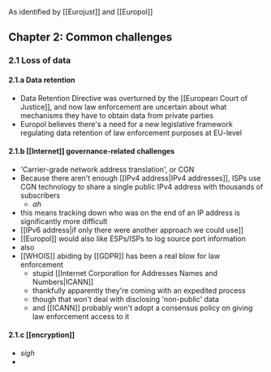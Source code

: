 As identified by [[Eurojust]] and [[Europol]]

## Chapter 2: Common challenges
### 2.1 Loss of data
#### 2.1.a Data retention
- Data Retention Directive was overturned by the [[European Court of Justice]], and now law enforcement are uncertain about what mechanisms they have to obtain data from private parties
-  Europol believes there's a need for a new legislative framework regulating data retention of law enforcement purposes at EU-level
#### 2.1.b [[Internet]] governance-related challenges
- 'Carrier-grade network address translation', or CGN
- Because there aren't enough [[IPv4 address|IPv4 addresses]], ISPs use CGN technology to share a single public IPv4 address with thousands of subscribers
	- *ah*
- this means tracking down who was on the end of an IP address is significantly more difficult
- [[IPv6 address|if only there were another approach we could use]]
- [[Europol]] would also like ESPs/ISPs to log source port information
- also
- [[WHOIS]] abiding by [[GDPR]] has been a real blow for law enforcement
	- stupid [[Internet Corporation for Addresses Names and Numbers|ICANN]]
	- thankfully apparently they're coming with an expedited process
	- though that won't deal with disclosing 'non-public' data
	- and [[ICANN]] probably won't adopt a consensus policy on giving law enforcement access to it
#### 2.1.c [[encryption]]
- *sigh*
- 